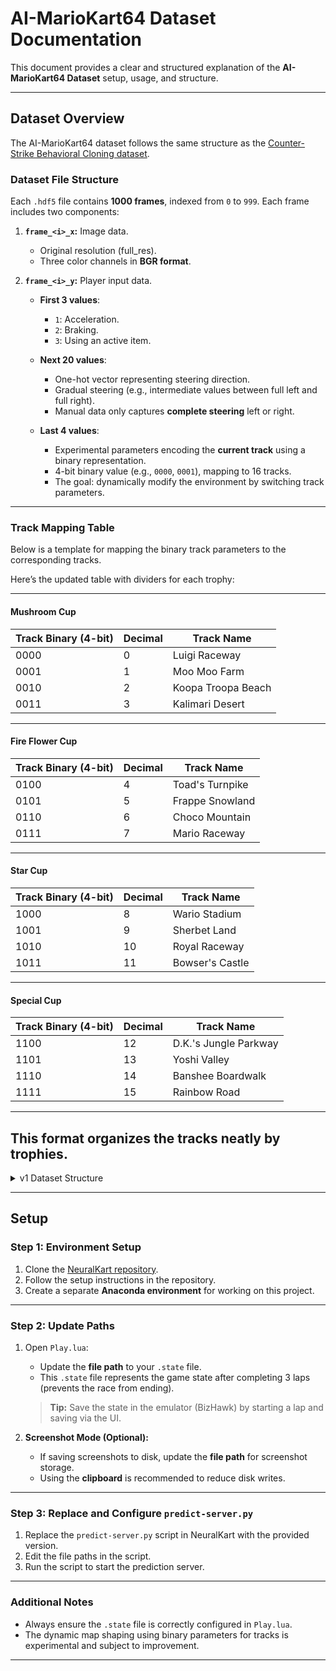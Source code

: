 # **AI-MarioKart64 Dataset Documentation**

This document provides a clear and structured explanation of the **AI-MarioKart64 Dataset** setup, usage, and structure.

---

## **Dataset Overview**
The AI-MarioKart64 dataset follows the same structure as the [Counter-Strike Behavioral Cloning dataset](https://github.com/TeaPearce/Counter-Strike_Behavioural_Cloning).  

### **Dataset File Structure**
Each `.hdf5` file contains **1000 frames**, indexed from `0` to `999`. Each frame includes two components:  

1. **`frame_<i>_x`:** Image data.  
    - Original resolution (full_res).  
    - Three color channels in **BGR format**.  

2. **`frame_<i>_y`:** Player input data.  
    - **First 3 values**:  
        - `1`: Acceleration.  
        - `2`: Braking.  
        - `3`: Using an active item.  

    - **Next 20 values**:  
        - One-hot vector representing steering direction.  
        - Gradual steering (e.g., intermediate values between full left and full right).  
        - Manual data only captures **complete steering** left or right.

    - **Last 4 values**:  
        - Experimental parameters encoding the **current track** using a binary representation.  
        - 4-bit binary value (e.g., `0000`, `0001`), mapping to 16 tracks.  
        - The goal: dynamically modify the environment by switching track parameters.  

---

### **Track Mapping Table**
Below is a template for mapping the binary track parameters to the corresponding tracks.  

Here’s the updated table with dividers for each trophy:

---

#### **Mushroom Cup**
| **Track Binary (4-bit)** | **Decimal** | **Track Name**        |
|--------------------------|-------------|-----------------------|
| 0000                     | 0           | Luigi Raceway         |
| 0001                     | 1           | Moo Moo Farm          |
| 0010                     | 2           | Koopa Troopa Beach    |
| 0011                     | 3           | Kalimari Desert       |

---

#### **Fire Flower Cup**
| **Track Binary (4-bit)** | **Decimal** | **Track Name**        |
|--------------------------|-------------|-----------------------|
| 0100                     | 4           | Toad's Turnpike       |
| 0101                     | 5           | Frappe Snowland       |
| 0110                     | 6           | Choco Mountain        |
| 0111                     | 7           | Mario Raceway         |

---

#### **Star Cup**
| **Track Binary (4-bit)** | **Decimal** | **Track Name**        |
|--------------------------|-------------|-----------------------|
| 1000                     | 8           | Wario Stadium         |
| 1001                     | 9           | Sherbet Land          |
| 1010                     | 10          | Royal Raceway         |
| 1011                     | 11          | Bowser's Castle       |

---

#### **Special Cup**
| **Track Binary (4-bit)** | **Decimal** | **Track Name**        |
|--------------------------|-------------|-----------------------|
| 1100                     | 12          | D.K.'s Jungle Parkway |
| 1101                     | 13          | Yoshi Valley          |
| 1110                     | 14          | Banshee Boardwalk     |
| 1111                     | 15          | Rainbow Road          |

--- 

This format organizes the tracks neatly by trophies.
---

<details>
    <summary>v1 Dataset Structure</summary>

    In version 1 of the dataset, only **steering data** was captured.  

    - **`frame_<i>_y` structure**: A 20-length one-hot vector for steering direction.  
        - `[1, 0, 0, ..., 0]` → Steer Left (`-1.0`).  
        - `[0, ..., 0, 1]` → Steer Right (`1.0`).  
        - Intermediate positions represent **progressive steering** (e.g., no steer = `0` in the middle).  

</details>

---

## **Setup**

### **Step 1: Environment Setup**
1. Clone the [NeuralKart repository](https://github.com/rameshvarun/NeuralKart).  
2. Follow the setup instructions in the repository.  
3. Create a separate **Anaconda environment** for working on this project.  

---

### **Step 2: Update Paths**
1. Open `Play.lua`:  
   - Update the **file path** to your `.state` file.  
   - This `.state` file represents the game state after completing 3 laps (prevents the race from ending).  

   > **Tip:** Save the state in the emulator (BizHawk) by starting a lap and saving via the UI.  

2. **Screenshot Mode (Optional):**  
   - If saving screenshots to disk, update the **file path** for screenshot storage.  
   - Using the **clipboard** is recommended to reduce disk writes.  

---

### **Step 3: Replace and Configure `predict-server.py`**
1. Replace the `predict-server.py` script in NeuralKart with the provided version.  
2. Edit the file paths in the script.  
3. Run the script to start the prediction server.  

---

### **Additional Notes**
- Always ensure the `.state` file is correctly configured in `Play.lua`.  
- The dynamic map shaping using binary parameters for tracks is experimental and subject to improvement.  

---
